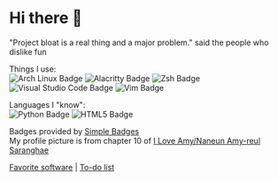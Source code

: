# Hi there 👋

"Project bloat is a real thing and a major problem." said the people who dislike fun

Things I use:  
![Arch Linux Badge](https://img.shields.io/badge/Arch%20Linux-1793D1?logo=archlinux&logoColor=fff&style=flat-square) ![Alacritty Badge](https://img.shields.io/badge/Alacritty-F46D01?logo=alacritty&logoColor=fff&style=flat-square) ![Zsh Badge](https://img.shields.io/badge/Zsh-F15A24?logo=zsh&logoColor=fff&style=flat-square)  
![Visual Studio Code Badge](https://img.shields.io/badge/Visual%20Studio%20Code-007ACC?logo=visualstudiocode&logoColor=fff&style=flat-square) ![Vim Badge](https://img.shields.io/badge/Vim-019733?logo=vim&logoColor=fff&style=flat-square)  

Languages I "know":  
![Python Badge](https://img.shields.io/badge/Python-3776AB?logo=python&logoColor=fff&style=flat-square) ![HTML5 Badge](https://img.shields.io/badge/HTML5-E34F26?logo=html5&logoColor=fff&style=flat-square)  

Badges provided by [Simple Badges](https://badges.pages.dev/)  
My profile picture is from chapter 10 of [I Love Amy/Naneun Amy-reul Saranghae](https://anilist.co/manga/155471/Naneun-Amyreul-Saranghae/)

[Favorite software](software.md) | [To-do list](todo.md)
